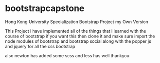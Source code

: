# bootstrapcapstone
Hong Kong University Specialization Bootstrap Project my Own Version


This Project i have implemented all of the things that i learned with the course of bootstrap 
if you want this then clone it and make sure import the node modules of 
bootstrap and bootstrap social along with the 
popper js and jquery for all the css bootstrap 


also newton has added some scss and less has well thankyou
